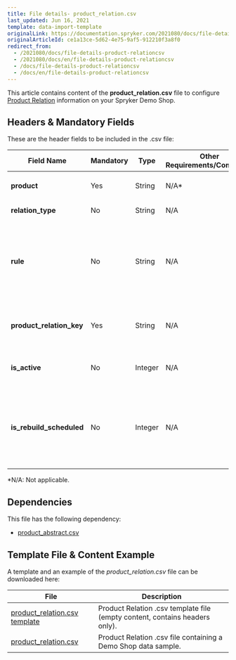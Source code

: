```yaml
---
title: File details- product_relation.csv
last_updated: Jun 16, 2021
template: data-import-template
originalLink: https://documentation.spryker.com/2021080/docs/file-details-product-relationcsv
originalArticleId: ce1a13ce-5d62-4e75-9af5-912210f3a8f0
redirect_from:
  - /2021080/docs/file-details-product-relationcsv
  - /2021080/docs/en/file-details-product-relationcsv
  - /docs/file-details-product-relationcsv
  - /docs/en/file-details-product-relationcsv
---
```


This article contains content of the **product_relation.csv** file to configure [Product Relation](/docs/scos/user/features/{{page.version}}/product-relations-feature-overview.html) information on your Spryker Demo Shop.

## Headers & Mandatory Fields 
These are the header fields to be included in the .csv file:

| Field Name | Mandatory | Type | Other Requirements/Comments | Description |
| --- | --- | --- | --- | --- |
| **product** | Yes | String |N/A* | SKU of the abstract product. |
| **relation_type** | No | String |N/A | Type of relation. |
| **rule** | No | String |N/A | Query which defines the relation between the product and the other products. |
| **product_relation_key** | Yes | String |N/A | Key that is used to assign store relations. |
| **is_active** | No | Integer |N/A | Defines if the product relation is active. |
| **is_rebuild_scheduled** | No | Integer |N/A | Defines if the list of related products should be regularly updated by running a cronjob. |
*N/A: Not applicable.

## Dependencies

This file has the following dependency:
*    [product_abstract.csv](/docs/scos/dev/data-import/{{page.version}}/data-import-categories/catalog-setup/products/file-details-product-abstract.csv.html)

## Template File & Content Example
A template and an example of the *product_relation.csv*  file can be downloaded here:

| File | Description |
| --- | --- |
| [product_relation.csv template](https://spryker.s3.eu-central-1.amazonaws.com/docs/Developer+Guide/Back-End/Data+Manipulation/Data+Ingestion/Data+Import/Data+Import+Categories/Merchandising+Setup/Product+Merchandising/Template+product_relation.csv) | Product Relation .csv template file (empty content, contains headers only). |
| [product_relation.csv](https://spryker.s3.eu-central-1.amazonaws.com/docs/Developer+Guide/Back-End/Data+Manipulation/Data+Ingestion/Data+Import/Data+Import+Categories/Merchandising+Setup/Product+Merchandising/product_relation.csv) | Product Relation .csv file containing a Demo Shop data sample. |

